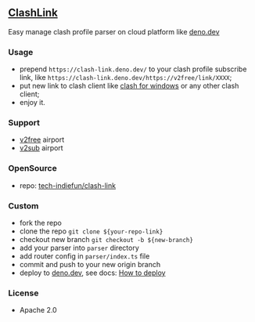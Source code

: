 ## [ClashLink](https://clash-link.deno.dev/)

Easy manage clash profile parser on cloud platform like [deno.dev](https://deno.dev/)

### Usage

* prepend `https://clash-link.deno.dev/` to your clash profile subscribe link, like `https://clash-link.deno.dev/https://v2free/link/XXXX`;
* put new link to clash client like [clash for windows](https://github.com/Fndroid/clash_for_windows_pkg) or any other clash client;
* enjoy it.

### Support

* [v2free](https://v2free.org/) airport
* [v2sub](https://v2sub.com/) airport

### OpenSource

* repo: [tech-indiefun/clash-link](https://github.com/tech-indiefun/clash-link)

### Custom

* fork the repo
* clone the repo `git clone ${your-repo-link}`
* checkout new branch `git checkout -b ${new-branch}`
* add your parser into `parser` directory
* add router config in `parser/index.ts` file
* commit and push to your new origin branch
* deploy to [deno.dev](https://deno.dev/), see docs: [How to deploy](https://deno.com/deploy/docs/how-to-deploy)

### License

* Apache 2.0
